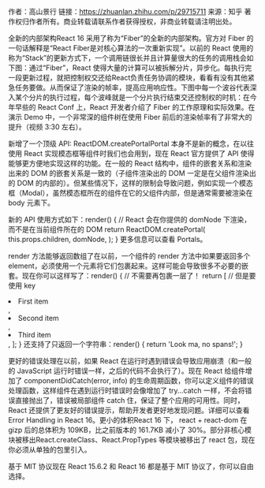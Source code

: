 作者：高山景行
链接：https://zhuanlan.zhihu.com/p/29715711
来源：知乎
著作权归作者所有。商业转载请联系作者获得授权，非商业转载请注明出处。

全新的内部架构React 16 采用了称为“Fiber”的全新的内部架构。官方对 Fiber 的一句话解释是“React Fiber是对核心算法的一次重新实现”。以前的 React 使用的称为“Stack”的更新方式下，一个调用链很长并且计算量很大的任务的调用栈会如下图：通过“Fiber”，React 使得大量的计算可以被拆解分片，异步化。每执行完一段更新过程，就把控制权交还给React负责任务协调的模块，看看有没有其他紧急任务要做。从而保证了渲染的帧率，提高应用响应性。下图中每一个波谷代表深入某个分片的执行过程，每个波峰就是一个分片执行结束交还控制权的时机：在今年早些的 React Conf 上，React 开发者介绍了 Fiber 的工作原理和实际效果。在演示 Demo 中，一个非常深的组件树在使用 Fiber 前后的渲染帧率有了非常大的提升（视频 3:30 左右）。

新增了一个顶级 API: ReactDOM.createPortalPortal 本身不是新的概念，在以往使用 React 实现模态框等组件时我们也会用到，现在 React 官方提供了 API 使得能够更方便地实现这样的功能。在一般的 React 结构中，组件的嵌套关系和渲染出来的 DOM 的嵌套关系是一致的（子组件渲染出的 DOM 一定是在父组件渲染出的 DOM 的内部的）。但某些情况下，这样的限制会导致问题，例如实现一个模态框（Modal），虽然模态框所在的组件在它的父组件内部，但是通常需要被渲染在 body 元素下。 

新的 API 使用方式如下：render() {
  // React 会在你提供的 domNode 下渲染，而不是在当前组件所在的 DOM
  return ReactDOM.createPortal(
    this.props.children,
    domNode,
  );
}
更多信息可以查看 Portals。


render 方法能够返回数组了在以前，一个组件的 render 方法中如果要返回多个 element，必须使用一个元素将它们包裹起来。这样可能会导致很多不必要的嵌套。现在你可以这样写了：render() {
  // 不需要再包裹一层了！
  return [
    // 但是要使用 key
    <li key="A">First item</li>,
    <li key="B">Second item</li>,
    <li key="C">Third item</li>,
  ];
}
还支持了只返回一个字符串：render() {
  return 'Look ma, no spans!';
}


更好的错误处理在以前，如果 React 在运行时遇到错误会导致应用崩溃（和一般的 JavaScript 运行时错误一样，之后的代码不会执行了）。现在 React 给组件增加了 componentDidCatch(error, info) 的生命周期函数，你可以定义组件的错误处理函数，这样组件在遇到运行时错误时会像增加了 try...catch 一样，不会将错误直接抛出了，错误被局部组件 catch 住，保证了整个应用的可用性。同时，React 还提供了更友好的错误提示，帮助开发者更好地发现问题。详细可以查看 Error Handling in React 16。更小的体积React 16 下， react + react-dom 在 gizp 后的总体积为 109KB，比之前版本的 161.7KB 减小了 30%。部分非核心模块被移出React.createClass、React.PropTypes 等模块被移出了 react 包，现在你必须从单独的包里引入。

基于 MIT 协议现在 React 15.6.2 和 React 16 都是基于 MIT 协议了，你可以自由选择。